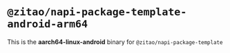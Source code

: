 # `@zitao/napi-package-template-android-arm64`

This is the **aarch64-linux-android** binary for `@zitao/napi-package-template`
